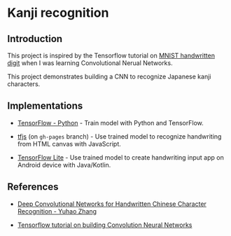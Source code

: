 # Kanji recognition

## Introduction

This project is inspired by the Tensorflow tutorial on [MNIST handwritten digit](http://web.archive.org/web/20190623161535/https://www.tensorflow.org/tutorials/estimators/cnn) when I was learning Convolutional Nerual Networks.

This project demonstrates building a CNN to recognize Japanese kanji characters.

## Implementations

- [TensorFlow - Python](train_classifier_with_font_only.ipynb) - Train model with Python and TensorFlow.

- [tfjs](https://github.com/ichisadashioko/kanji-recognition/tree/gh-pages) (on `gh-pages` branch) - Use trained model to recognize handwriting from HTML canvas with JavaScript.

- [TensorFlow Lite](https://github.com/ichisadashioko/kanji-recognition-android) - Use trained model to create handwriting input app on Android device with Java/Kotlin.

## References

- [Deep Convolutional Networks for Handwritten Chinese Character Recognition - Yuhao Zhang](http://web.archive.org/web/20190712132138/http://yuhao.im/files/Zhang_CNNChar.pdf)

- [Tensorflow tutorial on building Convolution Neural Networks](http://web.archive.org/web/20190623161535/https://www.tensorflow.org/tutorials/estimators/cnn)